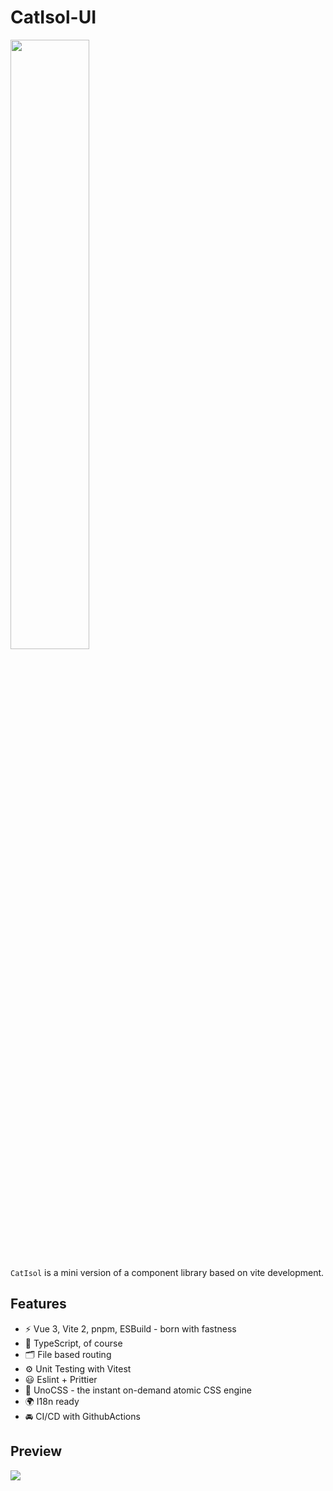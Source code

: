 # CatIsol-UI
 <img src="https://s2.loli.net/2022/10/03/AhKbVfprL4OdIak.png" width = "50%" height = "50%"  align=center />

`CatIsol` is a mini version of a component library based on vite development.

## Features
- ⚡️ Vue 3, Vite 2, pnpm, ESBuild - born with fastness
- 🦾 TypeScript, of course
- 🗂 File based routing
- ⚙️ Unit Testing with Vitest
- 😃 Eslint + Prittier
- 🎨 UnoCSS - the instant on-demand atomic CSS engine
- 🌍 I18n ready
- 🚘 CI/CD with GithubActions

## Preview
![](https://s2.loli.net/2022/10/03/cpt4EQNKRdYlOJ3.png)
